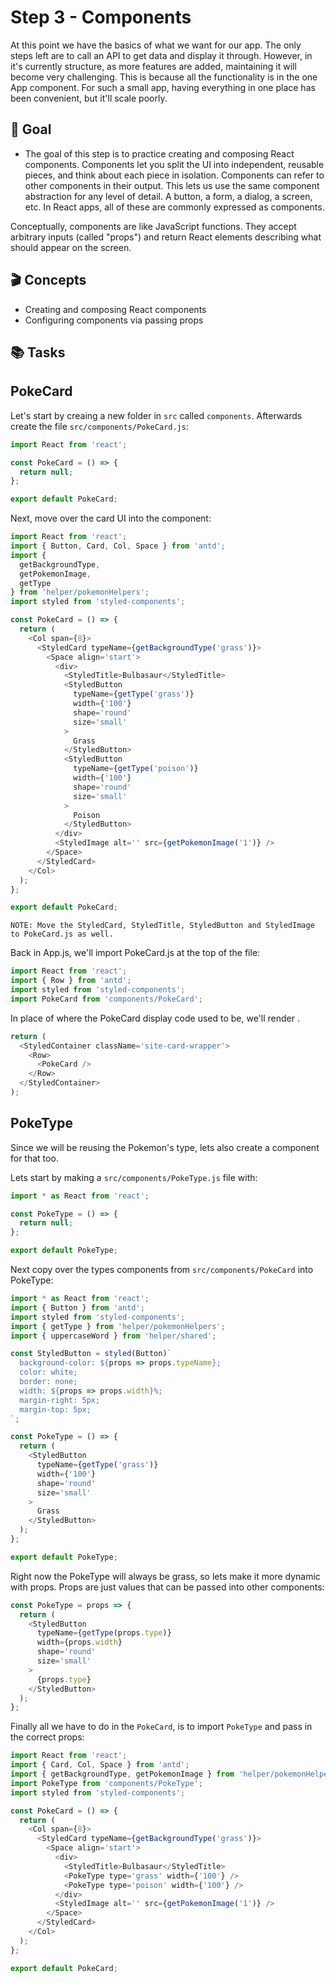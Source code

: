# Step 3 - Components

At this point we have the basics of what we want for our app. The only steps left are to call an API to get data and display it through. However, in it's currently structure, as more features are added, maintaining it will become very challenging. This is because all the functionality is in the one App component. For such a small app, having everything in one place has been convenient, but it'll scale poorly.

## 🥇 Goal

- The goal of this step is to practice creating and composing React components. Components let you split the UI into independent, reusable pieces, and think about each piece in isolation. Components can refer to other components in their output. This lets us use the same component abstraction for any level of detail. A button, a form, a dialog, a screen, etc. In React apps, all of these are commonly expressed as components.

Conceptually, components are like JavaScript functions. They accept arbitrary inputs (called "props") and return React elements describing what should appear on the screen.

## 🎬 Concepts

- Creating and composing React components
- Configuring components via passing props

## 📚 Tasks

## PokeCard

Let's start by creaing a new folder in `src` called `components`. Afterwards create the file `src/components/PokeCard.js`:

```javascript
import React from 'react';

const PokeCard = () => {
  return null;
};

export default PokeCard;
```

Next, move over the card UI into the component:

```javascript
import React from 'react';
import { Button, Card, Col, Space } from 'antd';
import {
  getBackgroundType,
  getPokemonImage,
  getType
} from 'helper/pokemonHelpers';
import styled from 'styled-components';

const PokeCard = () => {
  return (
    <Col span={8}>
      <StyledCard typeName={getBackgroundType('grass')}>
        <Space align='start'>
          <div>
            <StyledTitle>Bulbasaur</StyledTitle>
            <StyledButton
              typeName={getType('grass')}
              width={'100'}
              shape='round'
              size='small'
            >
              Grass
            </StyledButton>
            <StyledButton
              typeName={getType('poison')}
              width={'100'}
              shape='round'
              size='small'
            >
              Poison
            </StyledButton>
          </div>
          <StyledImage alt='' src={getPokemonImage('1')} />
        </Space>
      </StyledCard>
    </Col>
  );
};

export default PokeCard;
```

`NOTE: Move the StyledCard, StyledTitle, StyledButton and StyledImage to PokeCard.js as well.`

Back in App.js, we'll import PokeCard.js at the top of the file:

```javascript
import React from 'react';
import { Row } from 'antd';
import styled from 'styled-components';
import PokeCard from 'components/PokeCard';
```

In place of where the PokeCard display code used to be, we'll render <PokeCard />.

```javascript
return (
  <StyledContainer className='site-card-wrapper'>
    <Row>
      <PokeCard />
    </Row>
  </StyledContainer>
);
```

## PokeType

Since we will be reusing the Pokemon's type, lets also create a component for that too.

Lets start by making a `src/components/PokeType.js` file with:

```javascript
import * as React from 'react';

const PokeType = () => {
  return null;
};

export default PokeType;
```

Next copy over the types components from `src/components/PokeCard` into PokeType:

```javascript
import * as React from 'react';
import { Button } from 'antd';
import styled from 'styled-components';
import { getType } from 'helper/pokemonHelpers';
import { uppercaseWord } from 'helper/shared';

const StyledButton = styled(Button)`
  background-color: ${props => props.typeName};
  color: white;
  border: none;
  width: ${props => props.width}%;
  margin-right: 5px;
  margin-top: 5px;
`;

const PokeType = () => {
  return (
    <StyledButton
      typeName={getType('grass')}
      width={'100'}
      shape='round'
      size='small'
    >
      Grass
    </StyledButton>
  );
};

export default PokeType;
```

Right now the PokeType will always be grass, so lets make it more dynamic with props. Props are just values that can be passed into other components:

```javascript
const PokeType = props => {
  return (
    <StyledButton
      typeName={getType(props.type)}
      width={props.width}
      shape='round'
      size='small'
    >
      {props.type}
    </StyledButton>
  );
};
```

Finally all we have to do in the `PokeCard`, is to import `PokeType` and pass in the correct props:

```javascript
import React from 'react';
import { Card, Col, Space } from 'antd';
import { getBackgroundType, getPokemonImage } from 'helper/pokemonHelpers';
import PokeType from 'components/PokeType';
import styled from 'styled-components';

const PokeCard = () => {
  return (
    <Col span={8}>
      <StyledCard typeName={getBackgroundType('grass')}>
        <Space align='start'>
          <div>
            <StyledTitle>Bulbasaur</StyledTitle>
            <PokeType type='grass' width={'100'} />
            <PokeType type='poison' width={'100'} />
          </div>
          <StyledImage alt='' src={getPokemonImage('1')} />
        </Space>
      </StyledCard>
    </Col>
  );
};

export default PokeCard;
```
